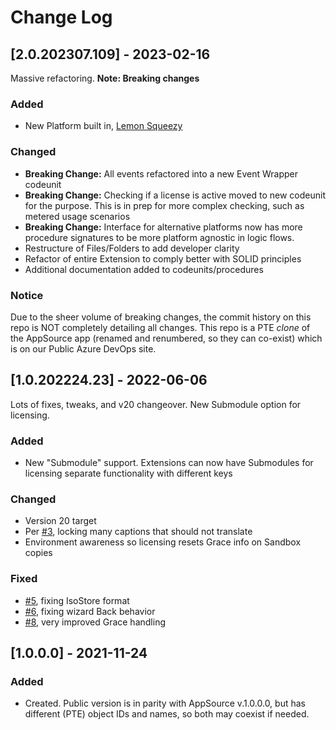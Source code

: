 
# Change Log

## [2.0.202307.109] - 2023-02-16
 
Massive refactoring.  **Note: Breaking changes**

### Added
- New Platform built in, [Lemon Squeezy](https://www.lemonsqueezy.com/)

### Changed
- **Breaking Change:** All events refactored into a new Event Wrapper codeunit
- **Breaking Change:** Checking if a license is active moved to new codeunit for the purpose. This is in prep for more complex checking, such as metered usage scenarios
- **Breaking Change:** Interface for alternative platforms now has more procedure signatures to be more platform agnostic in logic flows.
- Restructure of Files/Folders to add developer clarity
- Refactor of entire Extension to comply better with SOLID principles
- Additional documentation added to codeunits/procedures

### Notice

Due to the sheer volume of breaking changes, the commit history on this repo is NOT completely detailing all changes.  This repo is a PTE *clone* of the AppSource app (renamed and renumbered, so they can co-exist) which is on our Public Azure DevOps site.

## [1.0.202224.23] - 2022-06-06
 
Lots of fixes, tweaks, and v20 changeover.  New Submodule option for licensing.
 
### Added
- New "Submodule" support.  Extensions can now have Submodules for licensing separate functionality with different keys
 
### Changed
- Version 20 target
- Per [#3](https://github.com/SpareBrainedIdeas/Spare-Brained-Licensing/issues/3), locking many captions that should not translate
- Environment awareness so licensing resets Grace info on Sandbox copies
 
### Fixed
- [#5](https://github.com/SpareBrainedIdeas/Spare-Brained-Licensing/issues/5), fixing IsoStore format
- [#6](https://github.com/SpareBrainedIdeas/Spare-Brained-Licensing/issues/6), fixing wizard Back behavior
- [#8](https://github.com/SpareBrainedIdeas/Spare-Brained-Licensing/issues/8), very improved Grace handling
 
## [1.0.0.0] - 2021-11-24
 
### Added
   
- Created.  Public version is in parity with AppSource v.1.0.0.0, but has different (PTE) object IDs and names, so both may coexist if needed.